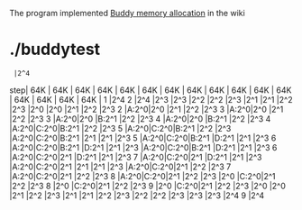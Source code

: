 The program implemented [Buddy memory allocation](https://en.wikipedia.org/wiki/Buddy_memory_allocation#cite_note-3) in the wiki


# ./buddytest
     |2^4
 step| 64K | 64K | 64K | 64K | 64K | 64K | 64K | 64K | 64K | 64K | 64K | 64K | 64K | 64K | 64K | 64K |
 1   |2^4
 2   |2^4
     |2^3                                            |2^3
     |2^2                    |2^2                    |2^3
     |2^1        |2^1        |2^2                    |2^3
     |2^0  |2^0  |2^1        |2^2                    |2^3
 2   |A:2^0|2^0  |2^1        |2^2                    |2^3
 3   |A:2^0|2^0  |2^1        |2^2                    |2^3
 3   |A:2^0|2^0  |B:2^1      |2^2                    |2^3
 4   |A:2^0|2^0  |B:2^1      |2^2                    |2^3
 4   |A:2^0|C:2^0|B:2^1      |2^2                    |2^3
 5   |A:2^0|C:2^0|B:2^1      |2^2                    |2^3
     |A:2^0|C:2^0|B:2^1      |2^1        |2^1        |2^3
 5   |A:2^0|C:2^0|B:2^1      |D:2^1      |2^1        |2^3
 6   |A:2^0|C:2^0|B:2^1      |D:2^1      |2^1        |2^3
     |A:2^0|C:2^0|B:2^1      |D:2^1      |2^1        |2^3
 6   |A:2^0|C:2^0|2^1        |D:2^1      |2^1        |2^3
 7   |A:2^0|C:2^0|2^1        |D:2^1      |2^1        |2^3
     |A:2^0|C:2^0|2^1        |2^1        |2^1        |2^3
     |A:2^0|C:2^0|2^1        |2^2                    |2^3
 7   |A:2^0|C:2^0|2^1        |2^2                    |2^3
 8   |A:2^0|C:2^0|2^1        |2^2                    |2^3
     |2^0  |C:2^0|2^1        |2^2                    |2^3
 8   |2^0  |C:2^0|2^1        |2^2                    |2^3
 9   |2^0  |C:2^0|2^1        |2^2                    |2^3
     |2^0  |2^0  |2^1        |2^2                    |2^3
     |2^1        |2^1        |2^2                    |2^3
     |2^2                    |2^2                    |2^3
     |2^3                                            |2^3
     |2^4
 9   |2^4
